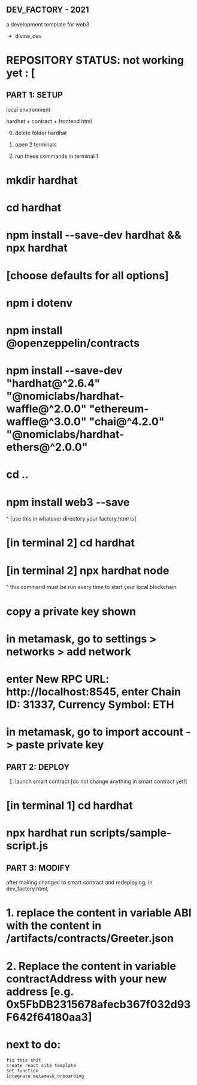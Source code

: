 ## DEV_FACTORY - 2021 

a development template for web3 

- divine_dev  

# REPOSITORY STATUS: not working yet : [ 

## PART 1: SETUP 

local environment 

hardhat + contract + frontend html 

0. delete folder hardhat 

1. open 2 terminals 

2. run these commands in terminal 1 

# mkdir hardhat 

# cd hardhat

# npm install --save-dev hardhat && npx hardhat

# [choose defaults for all options]

# npm i dotenv

# npm install @openzeppelin/contracts

# npm install --save-dev "hardhat@^2.6.4" "@nomiclabs/hardhat-waffle@^2.0.0" "ethereum-waffle@^3.0.0" "chai@^4.2.0" "@nomiclabs/hardhat-ethers@^2.0.0"

# cd .. 

# npm install web3 --save 

^ [use this in whatever directory your factory.html is]

# [in terminal 2] cd hardhat 

# [in terminal 2] npx hardhat node
^ this command must be run every time to start your local blockchain 

# copy a private key shown 

# in metamask, go to settings > networks > add network
# enter New RPC URL: http://localhost:8545, enter Chain ID: 31337, Currency Symbol: ETH  

# in metamask, go to import account -> paste private key 

## PART 2: DEPLOY 

1. launch smart contract [do not change anything in smart contract yet!]

# [in terminal 1] cd hardhat 

# npx hardhat run scripts/sample-script.js 

## PART 3: MODIFY

after making changes to smart contract and redeploying, 
in dev_factory.html, 

# 1. replace the content in variable ABI with the content in /artifacts/contracts/Greeter.json

# 2. Replace the content in variable contractAddress with your new address [e.g. 0x5FbDB2315678afecb367f032d93F642f64180aa3]

#

#

#

# next to do: 
    fix this shit 
    create react site template 
    set function 
    integrate metamask_onboarding 